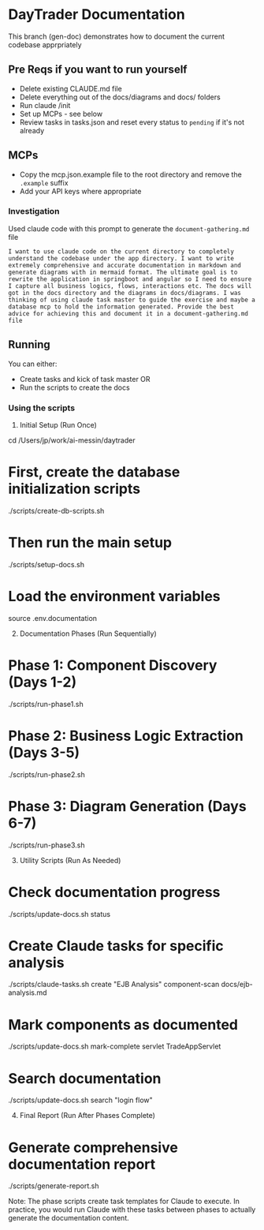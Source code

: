 # DayTrader Documentation

This branch (gen-doc) demonstrates how to document the current codebase apprpriately

## Pre Reqs if you want to run yourself
* Delete existing CLAUDE.md file
* Delete everything out of the docs/diagrams and docs/ folders
* Run claude /init
* Set up MCPs - see below
* Review tasks in tasks.json and reset every status to `pending` if it's not already

## MCPs
* Copy the mcp.json.example file to the root directory and remove the `.example` suffix
* Add your API keys where appropriate

### Investigation
Used claude code with this prompt to generate the `document-gathering.md` file
```
I want to use claude code on the current directory to completely understand the codebase under the app directory. I want to write extremely comprehensive and accurate documentation in markdown and generate diagrams with in mermaid format. The ultimate goal is to rewrite the application in springboot and angular so I need to ensure I capture all business logics, flows, interactions etc. The docs will got in the docs directory and the diagrams in docs/diagrams. I was thinking of using claude task master to guide the exercise and maybe a database mcp to hold the information generated. Provide the best advice for achieving this and document it in a document-gathering.md file
```

## Running
You can either:

* Create tasks and kick of task master
OR
* Run the scripts to create the docs

### Using the scripts

  1. Initial Setup (Run Once)

  cd /Users/jp/work/ai-messin/daytrader

  # First, create the database initialization scripts
  ./scripts/create-db-scripts.sh

  # Then run the main setup
  ./scripts/setup-docs.sh

  # Load the environment variables
  source .env.documentation

  2. Documentation Phases (Run Sequentially)

  # Phase 1: Component Discovery (Days 1-2)
  ./scripts/run-phase1.sh

  # Phase 2: Business Logic Extraction (Days 3-5)
  ./scripts/run-phase2.sh

  # Phase 3: Diagram Generation (Days 6-7)
  ./scripts/run-phase3.sh

  3. Utility Scripts (Run As Needed)

  # Check documentation progress
  ./scripts/update-docs.sh status

  # Create Claude tasks for specific analysis
  ./scripts/claude-tasks.sh create "EJB Analysis" component-scan docs/ejb-analysis.md

  # Mark components as documented
  ./scripts/update-docs.sh mark-complete servlet TradeAppServlet

  # Search documentation
  ./scripts/update-docs.sh search "login flow"

  4. Final Report (Run After Phases Complete)

  # Generate comprehensive documentation report
  ./scripts/generate-report.sh

  Note: The phase scripts create task templates for Claude to execute. In practice, you would run Claude with these tasks between phases to actually
  generate the documentation content.